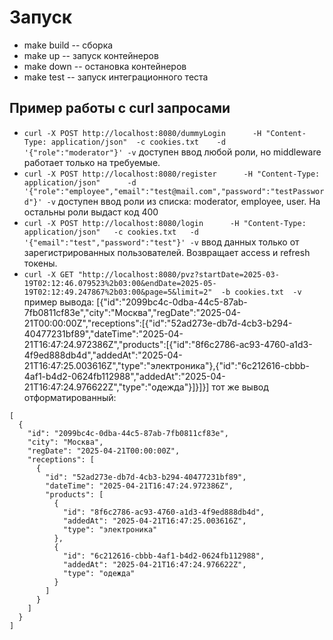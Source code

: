 # Запуск
- make build -- сборка
- make up --  запуск контейнеров
- make down -- остановка контейнеров
- make test -- запуск интеграционного теста
## Пример работы с curl запросами
- `curl -X POST http://localhost:8080/dummyLogin      -H "Content-Type: application/json"  -c cookies.txt    -d '{"role":"moderator"}' -v`
доступен ввод любой роли, но middleware работает только на требуемые.
- `curl -X POST http://localhost:8080/register      -H "Content-Type: application/json"      -d '{"role":"employee","email":"test@mail.com","password":"testPassword"}' -v`
доступен ввод роли из списка: moderator, employee, user. На остальны роли выдаст код 400
- `curl -X POST http://localhost:8080/login      -H "Content-Type: application/json"   -c cookies.txt   -d '{"email":"test","password":"test"}' -v`
ввод данных только от зарегистрированных пользователей. Возвращает access и refresh токены.
- `curl -X GET "http://localhost:8080/pvz?startDate=2025-03-19T02:12:46.079523%2b03:00&endDate=2025-05-19T02:12:49.247867%2b03:00&page=5&limit=2"  -b cookies.txt  -v`
пример вывода:
 [{"id":"2099bc4c-0dba-44c5-87ab-7fb0811cf83e","city":"Москва","regDate":"2025-04-21T00:00:00Z","receptions":[{"id":"52ad273e-db7d-4cb3-b294-40477231bf89","dateTime":"2025-04-21T16:47:24.972386Z","products":[{"id":"8f6c2786-ac93-4760-a1d3-4f9ed888db4d","addedAt":"2025-04-21T16:47:25.003616Z","type":"электроника"},{"id":"6c212616-cbbb-4af1-b4d2-0624fb112988","addedAt":"2025-04-21T16:47:24.976622Z","type":"одежда"}]}]}]
тот же вывод отформатированный: 
```
[
  {
    "id": "2099bc4c-0dba-44c5-87ab-7fb0811cf83e",
    "city": "Москва",
    "regDate": "2025-04-21T00:00:00Z",
    "receptions": [
      {
        "id": "52ad273e-db7d-4cb3-b294-40477231bf89",
        "dateTime": "2025-04-21T16:47:24.972386Z",
        "products": [
          {
            "id": "8f6c2786-ac93-4760-a1d3-4f9ed888db4d",
            "addedAt": "2025-04-21T16:47:25.003616Z",
            "type": "электроника"
          },
          {
            "id": "6c212616-cbbb-4af1-b4d2-0624fb112988",
            "addedAt": "2025-04-21T16:47:24.976622Z",
            "type": "одежда"
          }
        ]
      }
    ]
  }
]
```
